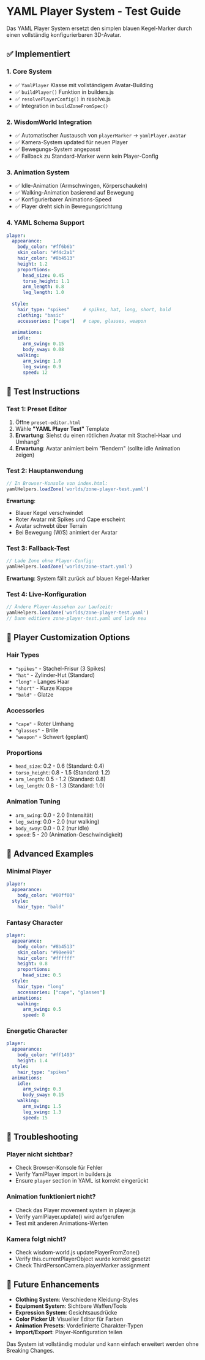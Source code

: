 # YAML Player System - Test Guide

Das YAML Player System ersetzt den simplen blauen Kegel-Marker durch einen vollständig konfigurierbaren 3D-Avatar.

## ✅ Implementiert

### 1. **Core System**
- ✅ `YamlPlayer` Klasse mit vollständigem Avatar-Building
- ✅ `buildPlayer()` Funktion in builders.js
- ✅ `resolvePlayerConfig()` in resolve.js
- ✅ Integration in `buildZoneFromSpec()`

### 2. **WisdomWorld Integration**
- ✅ Automatischer Austausch von `playerMarker` → `yamlPlayer.avatar`
- ✅ Kamera-System updated für neuen Player
- ✅ Bewegungs-System angepasst
- ✅ Fallback zu Standard-Marker wenn kein Player-Config

### 3. **Animation System**
- ✅ Idle-Animation (Armschwingen, Körperschaukeln)
- ✅ Walking-Animation basierend auf Bewegung
- ✅ Konfigurierbarer Animations-Speed
- ✅ Player dreht sich in Bewegungsrichtung

### 4. **YAML Schema Support**
```yaml
player:
  appearance:
    body_color: "#ff6b6b"
    skin_color: "#f4c2a1"  
    hair_color: "#8b4513"
    height: 1.2
    proportions:
      head_size: 0.45
      torso_height: 1.1
      arm_length: 0.8
      leg_length: 1.0
  
  style:
    hair_type: "spikes"     # spikes, hat, long, short, bald
    clothing: "basic"
    accessories: ["cape"]   # cape, glasses, weapon
  
  animations:
    idle:
      arm_swing: 0.15
      body_sway: 0.08
    walking:
      arm_swing: 1.0
      leg_swing: 0.9
      speed: 12
```

## 🧪 Test Instructions

### Test 1: Preset Editor
1. Öffne `preset-editor.html`
2. Wähle **"YAML Player Test"** Template
3. **Erwartung**: Siehst du einen rötlichen Avatar mit Stachel-Haar und Umhang?
4. **Erwartung**: Avatar animiert beim "Rendern" (sollte idle Animation zeigen)

### Test 2: Hauptanwendung
```javascript
// In Browser-Konsole von index.html:
yamlHelpers.loadZone('worlds/zone-player-test.yaml')
```
**Erwartung**: 
- Blauer Kegel verschwindet
- Roter Avatar mit Spikes und Cape erscheint
- Avatar schwebt über Terrain
- Bei Bewegung (W/S) animiert der Avatar

### Test 3: Fallback-Test
```javascript
// Lade Zone ohne Player-Config:
yamlHelpers.loadZone('worlds/zone-start.yaml')
```
**Erwartung**: System fällt zurück auf blauen Kegel-Marker

### Test 4: Live-Konfiguration
```javascript
// Ändere Player-Aussehen zur Laufzeit:
yamlHelpers.loadZone('worlds/zone-player-test.yaml')
// Dann editiere zone-player-test.yaml und lade neu
```

## 🎨 Player Customization Options

### Hair Types
- `"spikes"` - Stachel-Frisur (3 Spikes)
- `"hat"` - Zylinder-Hut (Standard)
- `"long"` - Langes Haar
- `"short"` - Kurze Kappe
- `"bald"` - Glatze

### Accessories
- `"cape"` - Roter Umhang
- `"glasses"` - Brille
- `"weapon"` - Schwert (geplant)

### Proportions
- `head_size`: 0.2 - 0.6 (Standard: 0.4)
- `torso_height`: 0.8 - 1.5 (Standard: 1.2)
- `arm_length`: 0.5 - 1.2 (Standard: 0.8)
- `leg_length`: 0.8 - 1.3 (Standard: 1.0)

### Animation Tuning
- `arm_swing`: 0.0 - 2.0 (Intensität)
- `leg_swing`: 0.0 - 2.0 (nur walking)
- `body_sway`: 0.0 - 0.2 (nur idle)
- `speed`: 5 - 20 (Animation-Geschwindigkeit)

## 🔧 Advanced Examples

### Minimal Player
```yaml
player:
  appearance:
    body_color: "#00ff00"
  style:
    hair_type: "bald"
```

### Fantasy Character
```yaml
player:
  appearance:
    body_color: "#8b4513"
    skin_color: "#90ee90"
    hair_color: "#ffffff"
    height: 0.8
    proportions:
      head_size: 0.5
  style:
    hair_type: "long"
    accessories: ["cape", "glasses"]
  animations:
    walking:
      arm_swing: 0.5
      speed: 8
```

### Energetic Character
```yaml
player:
  appearance:
    body_color: "#ff1493"
    height: 1.4
  style:
    hair_type: "spikes"
  animations:
    idle:
      arm_swing: 0.3
      body_sway: 0.15
    walking:
      arm_swing: 1.5
      leg_swing: 1.3
      speed: 15
```

## 🐛 Troubleshooting

### Player nicht sichtbar?
- Check Browser-Konsole für Fehler
- Verify YamlPlayer import in builders.js
- Ensure `player` section in YAML ist korrekt eingerückt

### Animation funktioniert nicht?
- Check das Player movement system in player.js
- Verify yamlPlayer.update() wird aufgerufen
- Test mit anderen Animations-Werten

### Kamera folgt nicht?
- Check wisdom-world.js updatePlayerFromZone()
- Verify this.currentPlayerObject wurde korrekt gesetzt
- Check ThirdPersonCamera.playerMarker assignment

## 🚀 Future Enhancements

- **Clothing System**: Verschiedene Kleidung-Styles
- **Equipment System**: Sichtbare Waffen/Tools
- **Expression System**: Gesichtsausdrücke
- **Color Picker UI**: Visueller Editor für Farben
- **Animation Presets**: Vordefinierte Charakter-Typen
- **Import/Export**: Player-Konfiguration teilen

Das System ist vollständig modular und kann einfach erweitert werden ohne Breaking Changes.
